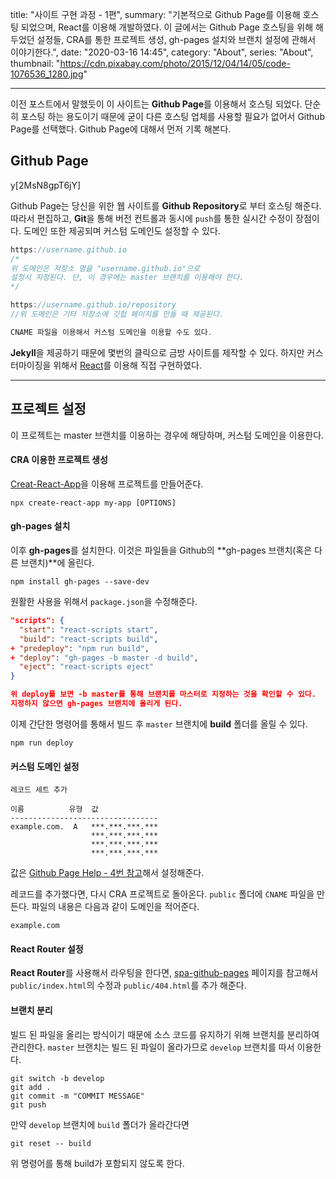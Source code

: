 title: "사이트 구현 과정 - 1편",
summary: "기본적으로 Github Page를 이용해 호스팅 되었으며, React를 이용해 개발하였다. 이 글에서는 Github Page 호스팅을 위해 해두었던 설정들, CRA를 통한 프로젝트 생성, gh-pages 설치와 브랜치 설정에 관해서 이야기한다.",
date: "2020-03-16 14:45",
category: "About",
series: "About",
thumbnail: "https://cdn.pixabay.com/photo/2015/12/04/14/05/code-1076536_1280.jpg"

---

이전 포스트에서 말했듯이 이 사이트는 **Github Page**를 이용해서 호스팅 되었다. 단순히 포스팅 하는 용도이기 때문에 굳이 다른 호스팅 업체를 사용할 필요가 없어서 Github Page를 선택했다. Github Page에 대해서 먼저 기록 해본다.

## Github Page

y[2MsN8gpT6jY]

Github Page는 당신을 위한 웹 사이트를 **Github Repository**로 부터 호스팅 해준다. 따라서 편집하고, **Git**을 통해 버전 컨트롤과 동시에 `push`를 통한 실시간 수정이 장점이다. 도메인 또한 제공되며 커스텀 도메인도 설정할 수 있다.

```javascript
https://username.github.io
/*
위 도메인은 저장소 명을 "username.github.io"으로
설정시 지정된다. 단, 이 경우에는 master 브랜치를 이용해야 한다.
*/

https://username.github.io/repository
//위 도메인은 기타 저장소에 깃헙 페이지를 만들 때 제공된다.

CNAME 파일을 이용해서 커스텀 도메인을 이용할 수도 있다.
```

**Jekyll**을 제공하기 때문에 몇번의 클릭으로 금방 사이트를 제작할 수 있다. 하지만 커스터마이징을 위해서 [React](https://reactjs.org/)를 이용해 직접 구현하였다.

---

## 프로젝트 설정

이 프로젝트는 master 브랜치를 이용하는 경우에 해당하며, 커스텀 도메인을 이용한다.

#### CRA 이용한 프로젝트 생성

[Creat-React-App](https://create-react-app.dev)을 이용해 프로젝트를 만들어준다.

```batch
npx create-react-app my-app [OPTIONS]
```

#### gh-pages 설치

이후 **gh-pages**를 설치한다. 이것은 파일들을 Github의 **gh-pages 브랜치(혹은 다른 브랜치)**에 올린다.

```batch
npm install gh-pages --save-dev
```

원활한 사용을 위해서 `package.json`을 수정해준다.

```json
"scripts": {
  "start": "react-scripts start",
  "build": "react-scripts build",
+ "predeploy": "npm run build",
+ "deploy": "gh-pages -b master -d build", 
  "eject": "react-scripts eject"
}

위 deploy를 보면 -b master를 통해 브랜치를 마스터로 지정하는 것을 확인할 수 있다.
지정하지 않으면 gh-pages 브랜치에 올리게 된다.
```

이제 간단한 명령어를 통해서 빌드 후 `master` 브랜치에 **build** 폴더를 올릴 수 있다.

```batch
npm run deploy
```

#### 커스텀 도메인 설정

```
레코드 세트 추가

이름          유형  값
---------------------------------
example.com.  A   ***.***.***.***
                  ***.***.***.***
                  ***.***.***.***
                  ***.***.***.***
```

값은 [Github Page Help - 4번 참고](https://help.github.com/en/github/working-with-github-pages/managing-a-custom-domain-for-your-github-pages-site#configuring-an-apex-domain)해서 설정해준다.

레코드를 추가했다면, 다시 CRA 프로젝트로 돌아온다. `public` 폴더에 `CNAME` 파일을 만든다. 파일의 내용은 다음과 같이 도메인을 적어준다.

```
example.com
```

#### React Router 설정

**React Router**를 사용해서 라우팅을 한다면, [spa-github-pages](https://github.com/rafrex/spa-github-pages) 페이지를 참고해서 `public/index.html`의 수정과 `public/404.html`를 추가 해준다.

#### 브랜치 분리

빌드 된 파일을 올리는 방식이기 때문에 소스 코드를 유지하기 위해 브랜치를 분리하여 관리한다. `master` 브랜치는 빌드 된 파일이 올라가므로 `develop` 브랜치를 따서 이용한다.

```batch
git switch -b develop
git add .
git commit -m "COMMIT MESSAGE"
git push
```

만약 `develop` 브랜치에 `build` 폴더가 올라간다면

```batch
git reset -- build
```

위 명령어를 통해 build가 포함되지 않도록 한다.
